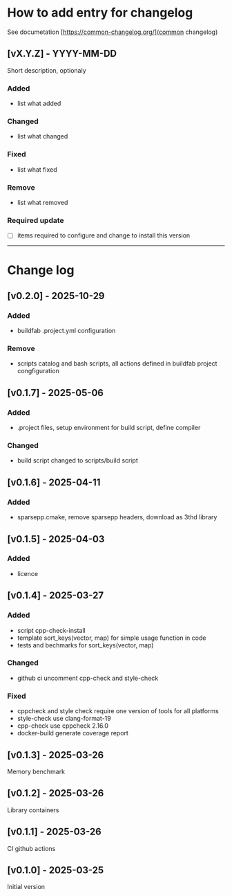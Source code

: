 # How to add entry for changelog

See documetation [https://common-changelog.org/](common changelog)

## [vX.Y.Z] - YYYY-MM-DD
Short description, optionaly

### Added
- list what added

### Changed
- list what changed

### Fixed
- list what fixed

### Remove
- list what removed

### Required update
- [ ] items required to configure and change to install this version

---
# Change log

## [v0.2.0] - 2025-10-29

### Added
- buildfab .project.yml configuration

### Remove
- scripts catalog and bash scripts, all actions defined in buildfab
  project congfiguration

## [v0.1.7] - 2025-05-06

### Added
- .project files, setup environment for build script, define compiler

### Changed
- build script changed to scripts/build script

## [v0.1.6] - 2025-04-11

### Added
- sparsepp.cmake, remove sparsepp headers, download as 3thd library

## [v0.1.5] - 2025-04-03

### Added
- licence

## [v0.1.4] - 2025-03-27

### Added
- script cpp-check-install
- template sort_keys(vector, map) for simple usage function in code
- tests and bechmarks for sort_keys(vector, map)

### Changed
- github ci uncomment cpp-check and style-check

### Fixed
- cppcheck and style check require one version of tools for all platforms
- style-check use clang-format-19
- cpp-check use cppcheck 2.16.0
- docker-build generate coverage report

## [v0.1.3] - 2025-03-26

Memory benchmark

## [v0.1.2] - 2025-03-26

Library containers

## [v0.1.1] - 2025-03-26

CI github actions

## [v0.1.0] - 2025-03-25

Initial version



